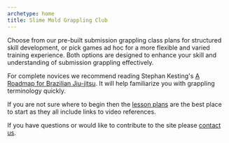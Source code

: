 ```yaml
---
archetype: home
title: Slime Mold Grappling Club
---
```


Choose from our pre-built submission grappling class plans for structured skill development, or pick games ad hoc for a more flexible and varied training experience. Both options are designed to enhance your skill and understanding of submission grappling effectively.

For complete novices we recommend reading Stephan Kesting's [A Roadmap for Brazilian Jiu-jitsu](https://www.grapplearts.com/wp-content/uploads/2018/03/Roadmap-for-BJJ-1.5-1.pdf). It will help familiarize you with grappling terminology quickly.

If you are not sure where to begin then the [lesson plans](/lesson_plans) are the best place to start as they all include links to video references. 

If you have questions or would like to contribute to the site please [contact us](mailto:social@slimemoldgrappling.com).